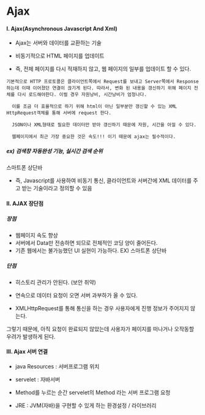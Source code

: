 # Ajax

#### I. Ajax(Asynchronous Javascript And Xml)

- Ajax는 서버와 데이터를 교환하는 기술

- 비동기적으로 HTML 페이지를 업데이트

- 즉, 전체 페이지를 다시 적재하지 않고, 웹 페이지의 일부를 업데이트 할 수 있다. 

```
기본적으로 HTTP 프로토콜은 클라이언트쪽에서 Request를 보내고 Server쪽에서 Response하는데 이때 이어졌던 연결이 끊기게 된다. 따라서, 변화 된 내용을 갱신하기 위해 페이지 전체를 다시 로드해야한다. 이럴 경우 자원낭비, 시간낭비가 엄청나다.
  
  이를 조금 더 효율적으로 하기 위해 html이 아닌 일부분만 갱신할 수 있는 XML HttpRequest객체를 통해 서버에 request 한다.
  
  JSON이나 XML형태로 필요한 데이터만 받아 갱신하기 때문에 자원, 시간을 아낄 수 있다.
  
  웹페이지에서 최근 가장 중요한 것은 속도!!! 이기 때문에 ajax는 필수적이다.
```
  
  ##### 	  ex) 검색창 자동완성 기능, 실시간 검색 순위
  
  스마트폰 상단바
  
- 즉,  Javascript를 사용하여 비동기 통신, 클라이언트와 서버간에 XML 데이터를 주고 받는 기술이라고 정의할 수 있음



#### II. AJAX 장단점

##### 장점

- 웹페이지 속도 향상
- 서버에서 Data만 전송하면 되므로 전체적인 코딩 양이 줄어든다.
- 기존 웹에서는 불가능했던 UI 실현이 가능하다. EX) 스마트폰 상단바

##### 단점

- 히스토리 관리가 안된다. (보안 취약)

- 연속으로 데이터 요청이 오면 서버 과부하가 올 수 있다.

-  XMLHttpRequest를 통해 통신을 하는 경우 사용자에게 진행 정보가 주어지지 않는다. 

  그렇기 때문에, 아직 요청이 완료되지 않았는데 사용자가 페이지를 떠나거나 오작동할 우려가 발생하게 된다. 
  
  

#### III. Ajax 서버 연결

- java Resources : 서버프로그램 위치

- servelet : 자바서버
- Method를 누르는 순간 servelet의 Method 라는 서버 프로그램 요청

- JRE  : JVM(자바)을 구현할 수 있게 하는 환경설정 / 라이브러리
